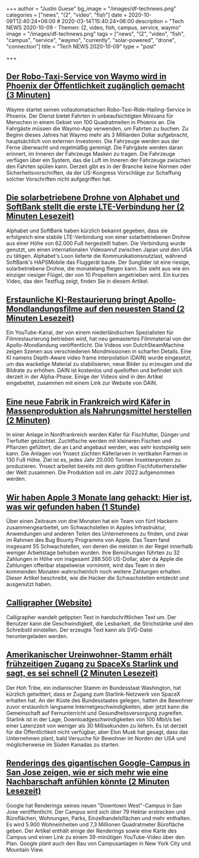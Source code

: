 +++
author = "Justin Guese"
bg_image = "/images/df-technews.png"
categories = ["news", "(2", "video", "fish"]
date = 2020-10-09T12:40:24+06:00 # 2020-03-14T15:40:24+06:00
description = "Tech NEWS 2020-10-09 - Themen: (2, video, fish, campus, service, waymo"
image = "/images/df-technews.png"
tags = ["news", "(2", "video", "fish", "campus", "service", "waymo", "currently", "solar-powered", "drone", "connection"]
title = "Tech NEWS 2020-10-09"
type = "post"

+++

## [Der Robo-Taxi-Service von Waymo wird in Phoenix der Öffentlichkeit zugänglich gemacht (3 Minuten)](https://venturebeat.com/2020/10/08/waymos-robo-taxi-service-opens-to-the-public-in-phoenix//1/010001750cd5623e-b531a88b-b832-4df3-bdcb-238be0245af7-000000/6Z-VDIYKLM0JXNIXw2yH1_B2eb0Ghug_6AEgRhNDA-s=162)

 Waymo startet seinen vollautomatischen Robo-Taxi-Ride-Hailing-Service in Phoenix. Der Dienst bietet Fahrten in unbeaufsichtigten Minivans für Menschen in einem Gebiet von 100 Quadratmeilen in Phoenix an. Die Fahrgäste müssen die Waymo-App verwenden, um Fahrten zu buchen. Zu Beginn dieses Jahres hat Waymo mehr als 3 Milliarden Dollar aufgebracht, hauptsächlich von externen Investoren. Die Fahrzeuge werden aus der Ferne überwacht und regelmäßig gereinigt. Die Fahrgäste werden daran erinnert, im Inneren der Fahrzeuge Masken zu tragen. Die Fahrzeuge verfügen über ein System, das die Luft im Inneren der Fahrzeuge zwischen den Fahrten spülen kann. Derzeit gibt es in der Branche keine Normen oder Sicherheitsvorschriften, da der US-Kongress Vorschläge zur Schaffung solcher Vorschriften nicht aufgegriffen hat.

## [Die solarbetriebene Drohne von Alphabet und SoftBank stellt die erste LTE-Verbindung her (2 Minuten Lesezeit)](https://www.theverge.com/2020/10/8/21507397/alphabet-softabank-solar-power-autonomous-drone-lte-connection/1/010001750cd5623e-b531a88b-b832-4df3-bdcb-238be0245af7-000000/0l6eK_B0hp3kEfDCHNOOiNoPx9xgMOV5oSi4ZU0oObw=162)

 Alphabet und SoftBank haben kürzlich bekannt gegeben, dass sie erfolgreich eine stabile LTE-Verbindung von einer solarbetriebenen Drohne aus einer Höhe von 62.000 Fuß hergestellt haben. Die Verbindung wurde genutzt, um einen internationalen Videoanruf zwischen Japan und den USA zu tätigen. Alphabet's Loon lieferte die Kommunikationsnutzlast, während SoftBank's HAPSMobile das Fluggerät baute. Der Sunglider ist eine riesige, solarbetriebene Drohne, die monatelang fliegen kann. Sie sieht aus wie ein einziger riesiger Flügel, der von 10 Propellern angetrieben wird. Ein kurzes Video, das den Testflug zeigt, finden Sie in diesem Artikel.

## [Erstaunliche KI-Restaurierung bringt Apollo-Mondlandungsfilme auf den neuesten Stand (2 Minuten Lesezeit)](https://www.space.com/moon-landing-footage-remastered.html/1/010001750cd5623e-b531a88b-b832-4df3-bdcb-238be0245af7-000000/lT7CQOlAqJw098LJUyOF-22-PemZYOeC2NGSSSUb2r4=162)

 Ein YouTube-Kanal, der von einem niederländischen Spezialisten für Filmrestaurierung betrieben wird, hat neu gemastertes Filmmaterial von der Apollo-Mondlandung veröffentlicht. Die Videos von DutchSteamMachine zeigen Szenen aus verschiedenen Mondmissionen in scharfen Details. Eine KI namens Depth-Aware video frame interpolation (DAIN) wurde eingesetzt, um das wackelige Material zu stabilisieren, neue Bilder zu erzeugen und die Bildrate zu erhöhen. DAIN ist kostenlos und quelloffen und befindet sich derzeit in der Alpha-Phase. Einige der Videos sind in den Artikel eingebettet, zusammen mit einem Link zur Website von DAIN.

## [Eine neue Fabrik in Frankreich wird Käfer in Massenproduktion als Nahrungsmittel herstellen (2 Minuten)](https://singularityhub.com/2020/10/08/the-future-of-food-might-be-bugs-and-not-just-for-humans//1/010001750cd5623e-b531a88b-b832-4df3-bdcb-238be0245af7-000000/iD4ApoUoyiUgqj7zoBogmUfJuxn1PcM8vKORfjod5RM=162)

 In einer Anlage in Nordfrankreich werden Käfer für Fischfutter, Dünger und Tierfutter gezüchtet. Zuchtfische werden mit kleineren Fischen und Pflanzen gefüttert, die an Land angebaut werden, was sehr kostspielig sein kann. Die Anlagen von Ÿnsect züchten Käferlarven in vertikalen Farmen in 130 Fuß Höhe. Ziel ist es, jedes Jahr 20.000 Tonnen Insektenprotein zu produzieren. Ÿnsect arbeitet bereits mit dem größten Fischfutterhersteller der Welt zusammen. Die Produktion soll im Jahr 2022 aufgenommen werden.

## [Wir haben Apple 3 Monate lang gehackt: Hier ist, was wir gefunden haben (1 Stunde)](https://samcurry.net/hacking-apple//1/010001750cd5623e-b531a88b-b832-4df3-bdcb-238be0245af7-000000/QY58SxaSU4IqduVskrlIFvo_qhimYbgzkvBz5Q8YkAA=162)

 Über einen Zeitraum von drei Monaten hat ein Team von fünf Hackern zusammengearbeitet, um Schwachstellen in Apples Infrastruktur, Anwendungen und anderen Teilen des Unternehmens zu finden, und zwar im Rahmen des Bug Bounty Programms von Apple. Das Team fand insgesamt 55 Schwachstellen, von denen die meisten in der Regel innerhalb weniger Arbeitstage behoben wurden. Ihre Bemühungen führten zu 32 Zahlungen in Höhe von insgesamt 288.500 US-Dollar, aber da Apple die Zahlungen offenbar stapelweise vornimmt, wird das Team in den kommenden Monaten wahrscheinlich noch weitere Zahlungen erhalten. Dieser Artikel beschreibt, wie die Hacker die Schwachstellen entdeckt und ausgenutzt haben.

## [Calligrapher (Website)](https://www.calligrapher.ai//1/010001750cd5623e-b531a88b-b832-4df3-bdcb-238be0245af7-000000/r78tZHroNK2KfCvgbWGuAxbLTS_KR85M4pyyChrlXZo=162)

 Calligrapher wandelt getippten Text in handschriftlichen Text um. Der Benutzer kann die Geschwindigkeit, die Lesbarkeit, die Strichstärke und den Schreibstil einstellen. Der erzeugte Text kann als SVG-Datei heruntergeladen werden.

## [Amerikanischer Ureinwohner-Stamm erhält frühzeitigen Zugang zu SpaceXs Starlink und sagt, es sei schnell (2 Minuten Lesezeit)](https://www.pcmag.com/news/native-american-tribe-gets-early-access-to-spacexs-starlink-and-says-its/1/010001750cd5623e-b531a88b-b832-4df3-bdcb-238be0245af7-000000/4YN6nbxvkgcqyKmKRRs1ywWNvV_W0X7fgockVaNyv8s=162)

 Der Hoh Tribe, ein indianischer Stamm im Bundesstaat Washington, hat kürzlich getwittert, dass er Zugang zum Starlink-Netzwerk von SpaceX erhalten hat. An der Küste des Bundesstaates gelegen, hatten die Bewohner zuvor erstaunlich langsame Internetgeschwindigkeiten, aber jetzt kann die Gemeinschaft auf Fernunterricht und Gesundheitsversorgung zugreifen. Starlink ist in der Lage, Downloadgeschwindigkeiten von 100 Mbit/s bei einer Latenzzeit von weniger als 30 Millisekunden zu liefern. Es ist derzeit für die Öffentlichkeit nicht verfügbar, aber Elon Musk hat gesagt, dass das Unternehmen plant, bald Versuche für Bewohner im Norden der USA und möglicherweise im Süden Kanadas zu starten.

## [Renderings des gigantischen Google-Campus in San Jose zeigen, wie er sich mehr wie eine Nachbarschaft anfühlen könnte (2 Minuten Lesezeit)](https://www.theverge.com/2020/10/8/21508416/google-gigantic-san-jose-campus-downtown-west/1/010001750cd5623e-b531a88b-b832-4df3-bdcb-238be0245af7-000000/5Bkps1R58jeW15Rc5xk-sJMIgn3-CnMXPPkyt1kjhXs=162)

 Google hat Renderings seines neuen "Downtown West"-Campus in San Jose veröffentlicht. Der Campus wird sich über 79 Hektar erstrecken und Büroflächen, Wohnungen, Parks, Einzelhandelsflächen und mehr enthalten. Es wird 5.900 Wohneinheiten und 7,3 Millionen Quadratmeter Bürofläche geben. Der Artikel enthält einige der Renderings sowie eine Karte des Campus und einen Link zu einem 39-minütigen YouTube-Video über den Plan. Google plant auch den Bau von Campusanlagen in New York City und Mountain View.

